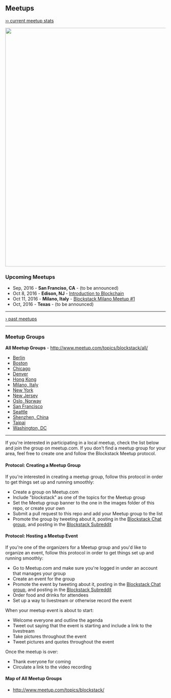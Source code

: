 ## Meetups
[›› current meetup stats](http://www.meetup.com/topics/blockstack/)

<img src="https://raw.githubusercontent.com/blockstack/community/master/images/meetup-blockstack-map-2016-09-15.png" width="750">

### Upcoming Meetups
* Sep, 2016 - **San Franciso, CA** - (to be announced)
* Oct 8, 2016 - **Edison, NJ** - [Introduction to Blockchain](http://www.meetup.com/NJ-Blockchain/events/234100566/)
* Oct 11, 2016 - **Milano, Italy** - [Blockstack Milano Meetup #1](http://www.meetup.com/Blockstack-Milano/events/234007109/)
* Oct, 2016 - **Texas** - (to be announced)

***

[› past meetups](past-meetups.md)

***

### Meetup Groups
**All Meetup Groups** - http://www.meetup.com/topics/blockstack/all/
* [Berlin](http://www.meetup.com/Blockstack-Berlin/)
* [Boston](http://www.meetup.com/Blockstack-Boston/)
* [Chicago](http://www.meetup.com/Blockstack-Chicago/)
* [Denver](http://www.meetup.com/Blockstack-Denver/)
* [Hong Kong](http://www.meetup.com/Blockstack-HK/)
* [Milano, Italy](http://www.meetup.com/Blockstack-Milano/)
* [New York](http://www.meetup.com/Blockstack-NYC/)
* [New Jersey](http://www.meetup.com/NJ-Blockchain/)
* [Oslo, Norway](http://www.meetup.com/Blockstack-Oslo/)
* [San Francisco](http://www.meetup.com/Blockstack-SF/)
* [Seattle](http://www.meetup.com/Blockstack-Seattle/)
* [Shenzhen, China](http://www.meetup.com/Blockstack-Shenzhen/)
* [Taipai](http://www.meetup.com/Blockstack-Taipei/)
* [Washington, DC](http://www.meetup.com/Blockstack-DC/)

***

If you're interested in participating in a local meetup, check the list below and join the group on meetup.com. If you don't find a meetup group for your area, feel free to create one and follow the Blockstack Meetup protocol.

#### Protocol: Creating a Meetup Group

If you're interested in creating a meetup group, follow this protocol in order to get things set up and running smoothly:

- Create a group on Meetup.com
- Include "blockstack" as one of the topics for the Meetup group
- Set the Meetup group banner to the one in the images folder of this repo, or create your own
- Submit a pull request to this repo and add your Meetup group to the list
- Promote the group by tweeting about it, posting in the [Blockstack Chat group](http://chat.blockstack.org/), and posting in the [Blockstack Subreddit](https://www.reddit.com/r/blockstack)

#### Protocol: Hosting a Meetup Event

If you're one of the organizers for a Meetup group and you'd like to organize an event, follow this protocol in order to get things set up and running smoothly:

- Go to Meetup.com and make sure you're logged in under an account that manages your group
- Create an event for the group
- Promote the event by tweeting about it, posting in the [Blockstack Chat group](http://chat.blockstack.org/), and posting in the [Blockstack Subreddit](https://www.reddit.com/r/blockstack)
- Order food and drinks for attendees
- Set up a way to livestream or otherwise record the event

When your meetup event is about to start:

- Welcome everyone and outline the agenda
- Tweet out saying that the event is starting and include a link to the livestream
- Take pictures throughout the event
- Tweet pictures and quotes throughout the event

Once the meetup is over:

- Thank everyone for coming
- Circulate a link to the video recording

#### Map of All Meetup Groups

- http://www.meetup.com/topics/blockstack/
